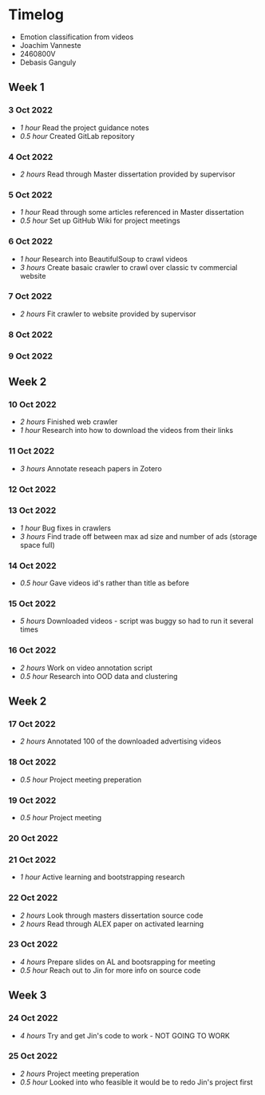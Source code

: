 # Timelog

* Emotion classification from videos
* Joachim Vanneste
* 2460800V
* Debasis Ganguly


## Week 1

### 3 Oct 2022

* *1 hour* Read the project guidance notes
* *0.5 hour* Created GitLab repository

### 4 Oct 2022

* *2 hours* Read through Master dissertation provided by supervisor 

### 5 Oct 2022

* *1 hour* Read through some articles referenced in Master dissertation 
* *0.5 hour* Set up GitHub Wiki for project meetings

### 6 Oct 2022

* *1 hour* Research into BeautifulSoup to crawl videos 
* *3 hours* Create basaic crawler to crawl over classic tv commercial website 

### 7 Oct 2022

* *2 hours* Fit crawler to website provided by supervisor 

### 8 Oct 2022 

### 9 Oct 2022

## Week 2

### 10 Oct 2022

* *2 hours* Finished web crawler 
* *1 hour* Research into how to download the videos from their links 

### 11 Oct 2022

* *3 hours* Annotate reseach papers in Zotero 

### 12 Oct 2022

### 13 Oct 2022

* *1 hour* Bug fixes in crawlers
* *3 hours* Find trade off between max ad size and number of ads (storage space full)

### 14 Oct 2022

* *0.5 hour* Gave videos id's rather than title as before

### 15 Oct 2022

* *5 hours* Downloaded videos - script was buggy so had to run it several times 

### 16 Oct 2022

* *2 hours* Work on video annotation script 
* *0.5 hour* Research into OOD data and clustering 

## Week 2

### 17 Oct 2022

* *2 hours* Annotated 100 of the downloaded advertising videos 

### 18 Oct 2022

* *0.5 hour* Project meeting preperation

### 19 Oct 2022

* *0.5 hour* Project meeting 

### 20 Oct 2022

### 21 Oct 2022

* *1 hour* Active learning and bootstrapping research

### 22 Oct 2022

* *2 hours* Look through masters dissertation source code
* *2 hours* Read through ALEX paper on activated learning

### 23 Oct 2022

* *4 hours* Prepare slides on AL and bootsrapping for meeting 
* *0.5 hour* Reach out to Jin for more info on source code

## Week 3

### 24 Oct 2022

* *4 hours* Try and get Jin's code to work - NOT GOING TO WORK

### 25 Oct 2022

* *2 hours* Project meeting preperation
* *0.5 hour* Looked into who feasible it would be to redo Jin's project first 